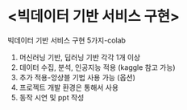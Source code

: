 # <빅데이터 기반 서비스 구현>
빅데이터 기반 서비스 구현 5가지-colab
1. 머신러닝 기반, 딥러닝 기반 각각 1개 이상
2. 데이터 수집, 분석, 인공지능 적용 (kaggle 참고 가능)
3. 추가 적용-앙상블 기법 사용 가능 (옵션)
4. 프로젝트 개발 환경은 통해서 사용
5. 동작 시연 및 ppt 작성
